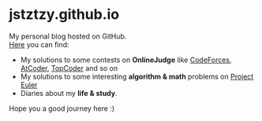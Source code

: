 # jstztzy.github.io  
My personal blog hosted on GitHub.  
[Here](https://jstztzy.github.io/) you can find:
- My solutions to some contests on **OnlineJudge** like [CodeForces](codeforces.com), [AtCoder](atcoder.jp), [TopCoder](https://www.topcoder.com) and so on  
- My solutions to some interesting **algorithm & math** problems on [Project Euler](https://projecteuler.net/archives)  
- Diaries about my **life & study**.   
 
Hope you a good journey here :)
